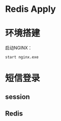 

# Redis Apply

# 环境搭建

启动NGINX：

```nginx
start nginx.exe
```

# 短信登录

## session



## Redis





















